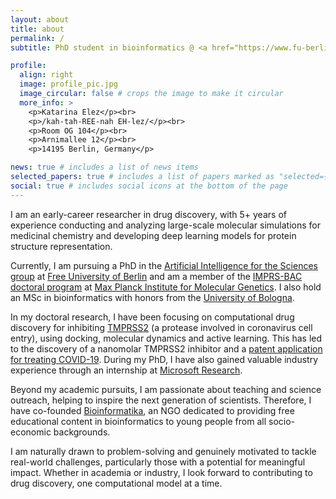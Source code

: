 ```yaml
---
layout: about
title: about
permalink: /
subtitle: PhD student in bioinformatics @ <a href="https://www.fu-berlin.de/">Free University of Berlin</a>

profile:
  align: right
  image: profile_pic.jpg
  image_circular: false # crops the image to make it circular
  more_info: >
    <p>Katarina Elez</p><br>
    <p>/kah-tah-REE-nah EH-lez/</p><br>
    <p>Room OG 104</p><br>
    <p>Arnimallee 12</p><br>
    <p>14195 Berlin, Germany</p>

news: true # includes a list of news items
selected_papers: true # includes a list of papers marked as "selected={true}"
social: true # includes social icons at the bottom of the page
---
```


<p>
I am an early-career researcher in drug discovery, with 5+ years of experience conducting and analyzing large-scale molecular simulations for medicinal chemistry and developing deep learning models for protein structure representation.
</p>

<p>
Currently, I am pursuing a PhD in the <a href="https://www.fu-berlin.de/">Artificial Intelligence for the Sciences group</a> at <a href="https://www.fu-berlin.de/">Free University of Berlin</a> and am a member of the <a href="https://www.molgen.mpg.de/IMPRS">IMPRS-BAC doctoral program</a> at <a href="https://www.molgen.mpg.de/">Max Planck Institute for Molecular Genetics</a>. I also hold an MSc in bioinformatics with honors from the <a href='https://www.unibo.it/en/'>University of Bologna</a>.
</p>

<p>
In my doctoral research, I have been focusing on computational drug discovery for inhibiting <a href="https://www.uniprot.org/uniprotkb/O15393/">TMPRSS2</a> (a protease involved in coronavirus cell entry), using docking, molecular dynamics and active learning. This has led to the discovery of a nanomolar TMPRSS2 inhibitor and a <a href='https://worldwide.espacenet.com/patent/search/family/?q=pn%3DEP4122461A1'>patent application for treating COVID-19</a>. During my PhD, I have also gained valuable industry experience through an internship at <a href="https://www.microsoft.com/en-us/research/lab/microsoft-research-ai-for-science/">Microsoft Research</a>.
</p>

<p>
Beyond my academic pursuits, I am passionate about teaching and science outreach, helping to inspire the next generation of scientists. Therefore, I have co-founded <a href="https://bioinform-org.github.io/">Bioinformatika</a>, an NGO dedicated to providing free educational content in bioinformatics to young people from all socio-economic backgrounds.
</p>

<p>
I am naturally drawn to problem-solving and genuinely motivated to tackle real-world challenges, particularly those with a potential for meaningful impact. Whether in academia or industry, I look forward to contributing to drug discovery, one computational model at a time.
</p>
